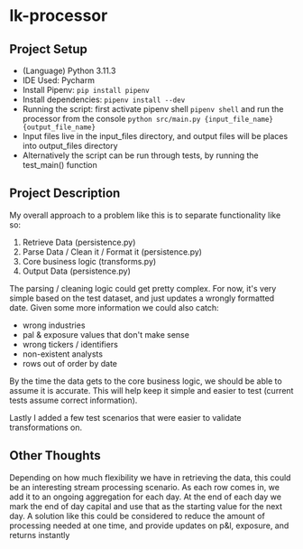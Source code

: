 # lk-processor

## Project Setup

- (Language) Python 3.11.3
- IDE Used: Pycharm
- Install Pipenv: ```pip install pipenv```
- Install dependencies: ```pipenv install --dev```
- Running the script: first activate pipenv shell ```pipenv shell```
and run the processor from the console ```python src/main.py {input_file_name} {output_file_name}```
- Input files live in the input_files directory, and output files will be places into output_files directory
- Alternatively the script can be run through tests, by running the test_main() function

## Project Description

My overall approach to a problem like this is to separate functionality like so:
1. Retrieve Data (persistence.py)
2. Parse Data / Clean it / Format it (persistence.py)
3. Core business logic (transforms.py)
4. Output Data (persistence.py)

The parsing / cleaning logic could get pretty complex.  For now, it's very simple based on the test
dataset, and just updates a wrongly formatted date.  Given some more information we could also catch:
- wrong industries
- pal & exposure values that don't make sense
- wrong tickers / identifiers
- non-existent analysts
- rows out of order by date

By the time the data gets to the core business logic, we should be able to assume it is accurate.  This will help
keep it simple and easier to test (current tests assume correct information).

Lastly I added a few test scenarios that were easier to validate transformations on.

## Other Thoughts
Depending on how much flexibility we have in retrieving the data, this could be an interesting stream processing
scenario.  As each row comes in, we add it to an ongoing aggregation for each day.  At the end of each day
we mark the end of day capital and use that as the starting value for the next day.  A solution like this could be considered
to reduce the amount of processing needed at one time, and provide updates on p&l, exposure, and returns instantly